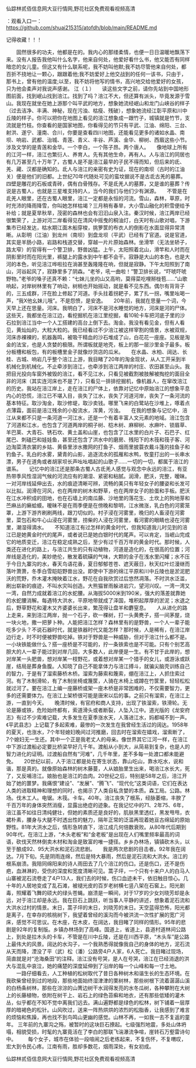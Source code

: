 仙踪林贰佰信息网大豆行情网,野花社区免费观看视频高清

：观看入口一：https://github.com/shuai215315/atofdh/blob/main/README.md


记得收藏！！！



　　固然很多的功夫，他都是在的。我内心的那缕柔情，也便一日日温暖地飘荡下来。没有人报告我他叫什么名字，他来自何处，他爱好看什么书，他又能否有同样暗恋的女儿童。但这又有什么联系呢，我不妨叫他默;我不妨尽管他来自何处，都百折不挠地让一颗心，跟跟着他;我不妨爱好上他交战到的任何一该书，只由于，那书上，曾有他的温度;以至，我不妨将他写的情书，高兴地交给他爱好的女孩，只为他会柔声对我说声感谢。
江（１）　　读这些文字之前，请你先站到中国地形图前面，找到岷山找到涪江。找到了吗？涪江不大，但还算有派头，毕竟发源于雪山。我现在就坐在她上游那个叫平武的地方，想象她流经岷山和龙门山峡谷的样子（过去洁净、丰满、神秘，现在污浊、枯瘦、残破），想象她流经江彰平原和川中丘陵的样子。你可以把你在地图上看见的涪江想象成一跟竹子，城镇就是竹节，支流就是竹枝。你查看的是国家地图，你看得见的节只有平武、江油、绵阳、三台、射洪、遂宁、潼南、合川，你要是查看四川地图，还能看见更多的诸如水晶、南坝、响岩、武都、治城、青莲、青义、丰谷、芦溪、金华、柳树、西眉这些小节。涉及文学的是青莲和金华。一个李白，一个陈子昂。两个唐人。　　像地球上所有的江河一样，涪江也繁衍人、养育人。先有其他生命，再有人。人与涪江的同居也有几万甚至几十万年了，古蜀人是不是涪江最早的子民不得而知，但后来的氐、羌、藏、汉都是确知的。氐人与涪江的亲密有史为证，现在的南坝（古时的江油关）便是他们的旧都。上世纪70年代随处可见的蛮坟据说不是古氐古羌的墓葬。四壁是雕花的石板或青砖，偶有白骨残存。不是氐羌人的墓葬，又是谁的墓葬？传说是古蜀人，也就是三星堆支持的人，当今的我们与他们少有渊源。　　不管是在氐羌人眼里，还在古蜀人眼里，涪江一定都是永恒的河流。雪山，森林，草原，时时充沛的降雨降雪，你叫她怎样枯竭？三月稍有春旱，大小雪山融化的积雪便给予补给；就是夏旱秋旱，茂密的森林也会有汩汩山泉入注。秦汉时候，涪江两岸已经很繁荣了，上游对河二岸看得见在清风中摇曳的桐油灯，白天时有山歌对唱，下游集市已经发达，枯水期江面木船穿梭，挑箩筐的布衣人的倒影在水面显得异常清晰。从彰明（江油）到龙州（南坝）到盘龙坝（平武）已经有了官道。说是官道，其实是羊肠小路，岩路和栈道交替，穿越一片片原始森林。坐滑竿（无法坐轿子，路太窄）的官得有一个警卫排，野兽凶猛。上午，太阳照着北山，滑竿和人时而在阴影里时而在阳光里，裤腿上的露水到中午都不会干。寂静是大山的本色，也是大河的本色，听见涪江哗啦拉在淌甚至轰隆隆在响，但就是寂静。下午太阳照到了南山，河谷起风了，寂静里多了阴森。“老爷，吼一曲啦！”警卫排长说，“吓唬吓唬野物。”老爷的嗓子还真不赖：“七妹儿坐的山又高哟，莫得菜吃哩掰栊苞……”山歌响起，对岸树林里有了响动，树梢也开始摇动，就是看不见东西。偶尔有背背子的，三五成群，汗在脸上修起了河道。手头拄着拐耙子，累了扎一拐，嘴里吆喝一声，“我X他幺妹儿哦”。不是怨愤，是安逸。　　20年前，我就在思量一个词，今天早上还在思量。河床。我明白了，河床不是河水睡觉的地方，河床是河的尸体。这些天，我都坐在涪江边，看挖掘机在涪江里挖掘，看10轮卡车把河底子里的沙石拉到涪江当中一个人工搭建的高台上倒下去。淘金。我没有看见金，但有人看见，黄灿灿的，大粒大粒的。我已经看过不少涪江被这样宰割的情景，水被双规，河床赤裸裸的，机器轰鸣，被吸干精血的沙石堆成了山，白花花一座座。见板是淘金的法宝，也是人贪婪的极限。所谓板就是地壳，板上的那一层沙里金子最多。板分板槽和板包，有的板槽里金子就像炒货店的瓜米。　　在水晶、水柏、阔达、长桂、古城、响岩几乎整个涪江上游，我目睹了20年的淘金现状，从人工开采到半机械化到机械化。不止牵涉到涪江，也牵涉到涪江两岸的村庄、农田甚至山头。我把目光投向车窗外被毁的涪江，看不见江水，只看见被截割被肢解被掏挖的面目全非的河床（其实连河床也不是了），只看见一排排挖掘机，像机器人，在窜改涪江的历史。我站在涪江岸上，走在涪江的尸体上，依靠对记忆中原始涪江的想象平息内心的恐慌，涪江已不堪入目，丧失了江水，丧失了河道河岸，丧失了一条河流的基本特征。取沙淘金，取沙修堤，取沙卖钱。哪里飞来的白鹭站在沙堆上，啄着点点薄霜，面前是涪江残余的小股流水，浑黄，污浊。　　在我的想象与记忆中，涪江从来都不只是一条河道一河江水，还是一个有着丰富人文元素的地域。涪江包含了河道和江水，也包含了河道两岸的桐子树、桤木树、麻柳树、水麻叶、锁眉草、羊巴莱、大青石、锈石坎、黄土盖和山崖，也包含了江水里的白片子、石巴子、红尾巴、刺磕巴和娃娃鱼，甚至还包含了洪水中的磨房、残阳下的木筏和筏子客、河边淘菜清衣裳的乡姑、黄昏里涉水撒网的打鱼子、烟雨里披蓑衣戴斗篷的挂鱼子和钓鱼子。乳白的水雾，黛青的山影，追逐流水的孤雁和水鸭，牧童打出的一长串水漂，男子在道角或者胡家坝长声吆吆唱起的山歌子……一切的一切，都属于涪江的谱系。　　记忆中的涪江还是那条古蜀人古氐羌人感觉与观念中永远的涪江，有亚热带季风性湿润气候的河流应有的潮湿、紧密和粘腻。润滑，肥沃，完整，暧昧。一对河岸线延伸出去，水的痕迹清晰可辨，流畅的美只有年轻女子的腰姿和长发可以比拟。润滑在河风，也在两岸的树木和野草，也在两岸女子的脸蛋和手板。肥沃在江水冲积成的田地，也在石墙上的南瓜藤、沙地里的落花生、土坎上的狗地芽和苎麻丛的癞蛤蟆。暧昧不是在雨季便是在傍晚和黎明，江水微涨，乳白色的河雾笼罩，上游下游齐刷刷两线，跟刀切似的。村子浸在河雾里，晚归的人畜浸在河雾里，菜包石和牛心山浸在河雾里，捞柴的人浸在河雾里，看河雾的眼睛也浸在河雾里，潮湿得滴水。　　不知道涪江有过怎样的黄金时代，但我知道我儿时见到的涪江已是她黄金时代的尾声，或者说已是她白银时代的尾声。可以肯定，当岷山完成它的地质变迁，涪江在稳定成熟之后，至少有过千百万年的黄金时代。那时候，人类还在进化的路上，与涪江共生的只有动植物，河道是造化的，在很高的位置；河岸线是造化的，美妙绝伦，散发着硫磺的气味，大颗的金子在浅水里闪耀；水不压于今日九寨沟的水，春天鸟语花香，夏日郁郁苍苍、遮天蔽日，秋天红叶烂漫继而落叶萧萧，冬季白雪皑皑野兽出没。即使中下游的绵江平原和川中丘陵也是淤泥肥沃的荒野，乔木灌木掩映着江水，野花在自我欣赏过后悠然凋落。不时洪水泛滥，刷出崭新的痕迹，不叫水灾叫创造。大熊猫冒雨躲进岩穴，望河兴叹。一湾一湾又一湾，自然力成就着涪江的水蛇腰。从海拔5000米到190米，强大的落差就靠她的水蛇腰消解。每遇特大洪水，平原地带就成了泽国，堆积起厚厚的淤泥；水退之后，野草野花和灌木又齐婆婆长出来，繁茂得让盘羊和麝窒息。　　人从进化的路上走来，来到涪江两岸，抛一个石子，砍一棵树，打一头黄麂子，搭一间茅屋，烧一块火地，撒一把萝卜种。人能把涪江怎样？森林里有的是野兽，一个人一辈子能吃多少头？不说石器时代，就是铁器时代又能怎样？那时候，人是稀有，在涪江岸边行走，时不时便被野兽吃掉。铁对于野兽是一种威胁，但对于涪江什么都不是。一小块铁能做什么？搭一座桥是不可能的，拧一条铁索也是不可能。只有个别艺高胆大的人一辈子能过到对岸几回，大多数人，此岸便是一生。有不甘于此岸的，想对岸某一头肥兽，想对岸某一枝野花，或着想对岸某一个猎手的女儿，或游泳或跃崖，结局是葬身鱼腹。人知晓了自己不能拿体力与涪江搏斗，就骗尖脑壳训练自己的智力，于是有了溜索藤桥木桥。溜索为藤索和篾索，绷在涪江上，人抓住索过河。有了木制滑轮，有了木制坐椅或篾筐，人骑在木椅上或蹲在竹筐里，轻轻松松就过河了。要在涪江上编一座藤桥或架一座木桥是非常困难的，不仅需要智力，更多的还需要体力。在涪江上架桥很可能是唐宋以后的事。之前只有溜索，在涪江上游，一直到今天。　　晚清时候，有官府和商人支持，出现了铁溜索，铁滑轮。无论是藤或铁，危险始终都有，索道滑头或者断裂，人坠入江中。道光版的《龙安府志》有过不少索难记载，大多发生在夏季涨水天，人落进江水，妈都喊不到一声。《平武县志》上记载了多起索难，最惨的一次发生在我曾经生活过的阔达。1958年的夏天，也涨水，7个年轻媳妇晚间过河推磨，回去时在溜索在嬉戏，溜索断了，7个媳妇无一生还。其中一个正是我老丈人的母亲。像世界其它江河一样，在涪江中下游过渡船必定要比桥梁早好几千年。渡船从小到大，从简易到复杂，也是人的智力进化的证明。过渡船自然有“河难”，几千年里，差不多每一处渡口都未能避免。　　20世纪以前，人于涪江都是处在寄生状态，靠山吃山，靠水吃水，说和谐，那是真的。就像原始森林的树木藤蔓，人从娘胎里生出来，喝涪江水长大，死了，又反哺涪江。娘胎也是涪江的血肉。20世纪之后，特别是58年之后，涪江开始了她的噩梦。我痛恨“建设”、“发展”、“腾飞”、“现代化”这类词语，它们在表达人类的进取精神和理想的同时，也揭示了人类自私贪婪的本质。森工局。公路。林场。伐木工人。电锯。木筏。卡车。40年。涪江丧失了根系，经脉萎缩，丰腴了千百万年的身体突然消瘦，显露出绝症的迹象。在我记忆中的71、2年75、6年，涪江虽不如往日清纯健壮，但她的素质还是良好的，肌肤黑里透红，黑发甩甩，衣裙朴素，腰身与大腿不时透出性的魅力，隔年正常的泛滥再现着她亘古绵延的原始野性。81年大洪水之后，情形急转直下，涪江成几何倍数衰败。从80年代后期到90年代，在涪江上游，“木头老板”和“金老板”是出现在人们嘴里频率最高的词语，砍伐天然林倒卖木材和淘金是致富的唯一捷径。乡乡办林场，镇镇砍木头，以至于酿成92、95大洪水和泥石流悲剧。　　我是两次悲剧的目击者。92年我在阔达。7月下旬。先是阴雨连绵，然后是特大暴雨，然后是泥石流和大洪水。涪江的根系崩溃。我陪同绵阳来的诗人雨田去了几个涪江的伤口。还是伤口，还不是伤疤，血淋淋的，受伤的深度和宽度清晰可见。蒿子坪，一个只有十来户人的白马人山寨被泥石流卷走了4户13人，我们去的时候，伤口血迹未干，依旧触目惊心。几十年的人居地变成了乱石滩，被褪光皮的百岁老树横七竖八架在石窖上。阳光剧毒，照耀着飞舞的硕大的绿头苍蝇。崩溃是一瞬间，对于17岁的少女刘晓芳却是永远，对于涪江却是永远。我在巨石上跳跃，听当事人平静的讲述，想象着泥石流和大洪水过村的情景。末日，蒿子坪的末日，刘晓芳的末日。天空蓝得恐怖，阳光都是离子，在幸存的核桃树下，我望着曾经的溪沟而今被洪流一次性扩展的宽广河床，感觉不可思议。在木座，在木皮，在阔达，我目睹了同样的情形。95年的悲剧是92年的复制版。乡镇办林场到了高峰。国道上，省道上，县道村道林间公路上，到处是拉木头的卡车，不管是在川中丘陵，还是在川西平原，“木头车”是公路上最伟大的风景。阔达的水沟子，一个我熟悉得就像我自己的身体的地方，泥石流从天而降，湮没了平（武）松（潘）公路旁4户人家，6人死亡。我目睹过现场，简直就是对“沧海桑田”的注释。涪江没有号哭，是人在号哭，涪江在已经消退的洪大与混乱中哀泣，她的痛楚的深度延伸到了沿岸的每一个山峰和每一寸土地。
　　一路仔细看去，人工种植的松树取代了昔日各种树木和谐生长的生态环境。在我砍柴曾经到过的地段，那些地面始终湿津津的栗树林，那些树根下流着潺潺山溪的白杨条树林，那些在淙淙的山箐边树干水润得发亮的水冬瓜树，各种攀附在大树上的长藤植物，依附在树干上、岩石上的绿色苔癣和地衣，还有那些低矮的灌木丛，似乎都在不知不觉中离我们远去。满山遍野都是绿色的松林，树下铺着一层厚厚的暗褐色的松针。山风吹过，送来一阵热烘烘的浓烈的松脂香，让我感到了难言的烦恼和焦躁，再也找不到鸟鸣山更幽的感觉。山林不再，一如我一去不复返的童年。
三年前的九寨沟之殇，被暂时的这块巨石撩起。七级强烈地震，多处山体坍塌，相貌受损，时髦的九寨竟活在了李白的那联飞湍瀑流争喧，崖转石万壑雷诗句中。
　　每个女子，城市在体验一段喧闹之后老练起来，不复伤怀，不复喟叹，宏大到令民心疼。江南有雨，胜却多数花，烟雨深处，有女初成。







仙踪林贰佰信息网大豆行情网,野花社区免费观看视频高清

